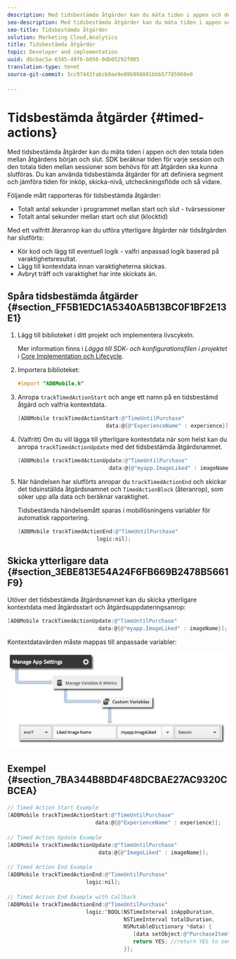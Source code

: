```yaml
---
description: Med tidsbestämda åtgärder kan du mäta tiden i appen och den totala tiden mellan åtgärdens början och slut. SDK beräknar tiden för varje session och den totala tiden mellan sessioner som behövs för att åtgärden ska kunna slutföras. Du kan använda tidsbestämda åtgärder för att definiera segment och jämföra tiden för inköp, skicka-nivå, utcheckningsflöde och så vidare.
seo-description: Med tidsbestämda åtgärder kan du mäta tiden i appen och den totala tiden mellan åtgärdens början och slut. SDK beräknar tiden för varje session och den totala tiden mellan sessioner som behövs för att åtgärden ska kunna slutföras. Du kan använda tidsbestämda åtgärder för att definiera segment och jämföra tiden för inköp, skicka-nivå, utcheckningsflöde och så vidare.
seo-title: Tidsbestämda åtgärder
solution: Marketing Cloud,Analytics
title: Tidsbestämda åtgärder
topic: Developer and implementation
uuid: dbcbac5a-6345-49f6-b050-0db05292f005
translation-type: tm+mt
source-git-commit: 3cc97443fabcb9ae9e09b998801bbb57785960e0

---
```



# Tidsbestämda åtgärder {#timed-actions}

Med tidsbestämda åtgärder kan du mäta tiden i appen och den totala tiden mellan åtgärdens början och slut. SDK beräknar tiden för varje session och den totala tiden mellan sessioner som behövs för att åtgärden ska kunna slutföras. Du kan använda tidsbestämda åtgärder för att definiera segment och jämföra tiden för inköp, skicka-nivå, utcheckningsflöde och så vidare.

Följande mått rapporteras för tidsbestämda åtgärder:

* Totalt antal sekunder i programmet mellan start och slut - tvärsessioner
* Totalt antal sekunder mellan start och slut (klocktid)

Med ett valfritt återanrop kan du utföra ytterligare åtgärder när tidsåtgärden har slutförts:

* Kör kod och lägg till eventuell logik - valfri anpassad logik baserad på varaktighetsresultat.
* Lägg till kontextdata innan varaktigheterna skickas.
* Avbryt träff och varaktighet har inte skickats än.

## Spåra tidsbestämda åtgärder {#section_FF5B1EDC1A5340A5B13BC0F1BF2E13E1}

1. Lägg till biblioteket i ditt projekt och implementera livscykeln.

   Mer information finns i *Lägga till SDK- och konfigurationsfilen i projektet* i [Core Implementation och Lifecycle](/help/ios/getting-started/dev-qs.md).
1. Importera biblioteket:

   ```objective-c
   #import "ADBMobile.h"
   ```

1. Anropa `trackTimedActionStart` och ange ett namn på en tidsbestämd åtgärd och valfria kontextdata.

   ```objective-c
   [ADBMobile trackTimedActionStart:@"TimeUntilPurchase"  
                               data:@{@"ExperienceName" : experience}];
   ```

1. (Valfritt) Om du vill lägga till ytterligare kontextdata när som helst kan du anropa `trackTimedActionUpdate` med det tidsbestämda åtgärdsnamnet.

   ```objective-c
   [ADBMobile trackTimedActionUpdate:@"TimeUntilPurchase"  
                                data:@{@"myapp.ImageLiked" : imageName}];
   ```

1. När händelsen har slutförts anropar du `trackTimedActionEnd` och skickar det tidsinställda åtgärdsnamnet och `TimedActionBlock` (återanrop), som söker upp alla data och beräknar varaktighet.

   Tidsbestämda händelsemått sparas i mobillösningens variabler för automatisk rapportering.

   ```objective-c
   [ADBMobile trackTimedActionEnd:@"TimeUntilPurchase"  
                            logic:nil];
   ```

## Skicka ytterligare data {#section_3EBE813E54A24F6FB669B2478B5661F9}

Utöver det tidsbestämda åtgärdsnamnet kan du skicka ytterligare kontextdata med åtgärdsstart och åtgärdsuppdateringsanrop:

```objective-c
[ADBMobile trackTimedActionUpdate:@"TimeUntilPurchase"  
                             data:@{@"myapp.ImageLiked" : imageName}];
```

Kontextdatavärden måste mappas till anpassade variabler:

![](assets/map-variable-context-ltv.png)

## Exempel {#section_7BA344B8BD4F48DCBAE27AC9320CBCEA}

```objective-c
// Timed Action Start Example 
[ADBMobile trackTimedActionStart:@"TimeUntilPurchase"  
                            data:@{@"ExperienceName" : experience}];

// Timed Action Update Example 
[ADBMobile trackTimedActionUpdate:@"TimeUntilPurchase"  
                             data:@{@"ImageLiked" : imageName}];

// Timed Action End Example 
[ADBMobile trackTimedActionEnd:@"TimeUntilPurchase"  
                         logic:nil]; 
 
// Timed Action End Example with Callback 
[ADBMobile trackTimedActionEnd:@"TimeUntilPurchase"  
                         logic:^BOOL(NSTimeInterval inAppDuration,  
                                     NSTimeInterval totalDuration,  
                                     NSMutableDictionary *data) { 
                                        [data setObject:@"PurchaseItem" forKey:@"Item453"]; 
                                        return YES; //return YES to send the hit, NO to cancel 
                                     }];
```

